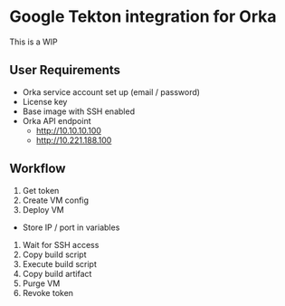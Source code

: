# Google Tekton integration for Orka

This is a WIP

## User Requirements

- Orka service account set up (email / password)
- License key
- Base image with SSH enabled
- Orka API endpoint
  - http://10.10.10.100
  - http://10.221.188.100

## Workflow

1. Get token
1. Create VM config
1. Deploy VM
  - Store IP / port in variables
1. Wait for SSH access
1. Copy build script
1. Execute build script
1. Copy build artifact
1. Purge VM
1. Revoke token

